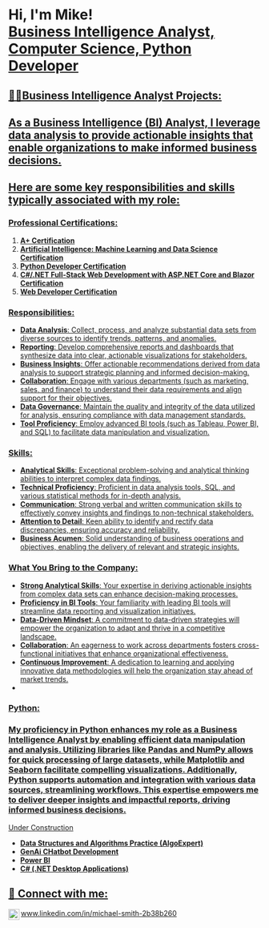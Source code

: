 <h1>Hi, I'm Mike! <br/><a href="https://github.com/MSMITH71910"> </a> <a href="https://www.linkedin.com/in/michael-smith-2b38b260">Business Intelligence Analyst, Computer Science, Python Developer</a> <a href=r</a></h1>

<h2>👨‍💻Business Intelligence Analyst Projects:</h2>
<h2>As a Business Intelligence (BI) Analyst, I leverage data analysis to provide actionable insights that enable organizations to make informed business decisions.</h2>
<h2>Here are some key responsibilities and skills typically associated with my role:</h2>

### Professional Certifications:

1. **A+ Certification**
2. **Artificial Intelligence: Machine Learning and Data Science Certification**
3. **Python Developer Certification**
4. **C#/.NET Full-Stack Web Development with ASP.NET Core and Blazor Certification**
5. **Web Developer Certification**  



### Responsibilities:
- **Data Analysis**: Collect, process, and analyze substantial data sets from diverse sources to identify trends, patterns, and anomalies.
- **Reporting**: Develop comprehensive reports and dashboards that synthesize data into clear, actionable visualizations for stakeholders.
- **Business Insights**: Offer actionable recommendations derived from data analysis to support strategic planning and informed decision-making.
- **Collaboration**: Engage with various departments (such as marketing, sales, and finance) to understand their data requirements and align support for their objectives.
- **Data Governance**: Maintain the quality and integrity of the data utilized for analysis, ensuring compliance with data management standards.
- **Tool Proficiency**: Employ advanced BI tools (such as Tableau, Power BI, and SQL) to facilitate data manipulation and visualization.

### Skills:
- **Analytical Skills**: Exceptional problem-solving and analytical thinking abilities to interpret complex data findings.
- **Technical Proficiency**: Proficient in data analysis tools, SQL, and various statistical methods for in-depth analysis.
- **Communication**: Strong verbal and written communication skills to effectively convey insights and findings to non-technical stakeholders.
- **Attention to Detail**: Keen ability to identify and rectify data discrepancies, ensuring accuracy and reliability.
- **Business Acumen**: Solid understanding of business operations and objectives, enabling the delivery of relevant and strategic insights.

### What You Bring to the Company:
- **Strong Analytical Skills**: Your expertise in deriving actionable insights from complex data sets can enhance decision-making processes.
- **Proficiency in BI Tools**: Your familiarity with leading BI tools will streamline data reporting and visualization initiatives.
- **Data-Driven Mindset**: A commitment to data-driven strategies will empower the organization to adapt and thrive in a competitive landscape.
- **Collaboration**: An eagerness to work across departments fosters cross-functional initiatives that enhance organizational effectiveness.
- **Continuous Improvement**: A dedication to learning and applying innovative data methodologies will help the organization stay ahead of market trends.
-

### Python:
### My proficiency in Python enhances my role as a Business Intelligence Analyst by enabling efficient data manipulation and analysis. Utilizing libraries like Pandas and NumPy allows for quick processing of large datasets, while Matplotlib and Seaborn facilitate compelling visualizations. Additionally, Python supports automation and integration with various data sources, streamlining workflows. This expertise empowers me to deliver deeper insights and impactful reports, driving informed business decisions.


Under Construction 

- <b>Data Structures and Algorithms Practice (AlgoExpert)</b>
- <b>GenAi CHatbot Development</b>
- <b>Power BI</b>  
- <b>C# (.NET Desktop Applications)</b>
  

  

<h2> 🤳 Connect with me:</h2>

<img align="left" alt="JoshMadakor | LinkedIn" width="22px" src="https://cdn.jsdelivr.net/npm/simple-icons@v3/icons/linkedin.svg" />
www.linkedin.com/in/michael-smith-2b38b260
